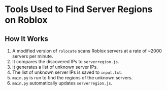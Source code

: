 # Tools Used to Find Server Regions on Roblox

## How It Works

1. A modified version of `rolocate` scans Roblox servers at a rate of ~2000 servers per minute.
2. It compares the discovered IPs to `serverregion.js`.
3. It generates a list of unknown server IPs.
4. The list of unknown server IPs is saved to `input.txt`.
5. `main.py` is run to find the regions of the unknown servers.
6. `main.py` automatically updates `serverregion.js`.
